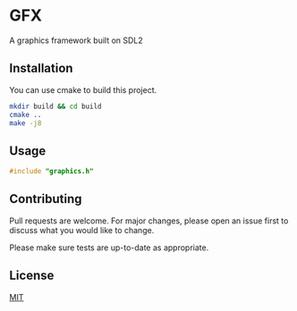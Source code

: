 # GFX
A graphics framework built on SDL2

## Installation
You can use cmake to build this project.
```bash
mkdir build && cd build
cmake ..
make -j8
```

## Usage
```c
#include "graphics.h"
```

## Contributing
Pull requests are welcome. For major changes, please open an issue first to discuss what you would like to change.

Please make sure tests are up-to-date as appropriate.

## License
[MIT](https://choosealicense.com/licenses/mit/)
